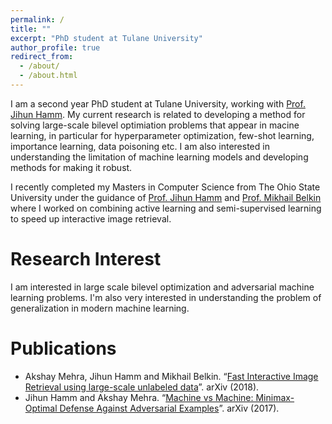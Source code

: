 ```yaml
---
permalink: /
title: ""
excerpt: "PhD student at Tulane University"
author_profile: true
redirect_from: 
  - /about/
  - /about.html
---
```


I am a second year PhD student at Tulane University, working with [Prof. Jihun Hamm](http://www.cs.tulane.edu/~jhamm3/). My current research is related to developing a method for solving large-scale bilevel optimiation problems that appear in macine learning, in particular for hyperparameter optimization, few-shot learning, importance learning, data poisoning etc. I am also interested in understanding the limitation of machine learning models and developing methods for making it robust.

I recently completed my Masters in Computer Science from The Ohio State University under the guidance of [Prof. Jihun Hamm](http://www.cs.tulane.edu/~jhamm3/) and [Prof. Mikhail Belkin](http://web.cse.ohio-state.edu/~belkin.8/) where I worked on combining active learning and semi-supervised learning to speed up interactive image retrieval.

Research Interest
======
I am interested in large scale bilevel optimization and adversarial machine learning problems. I'm also very interested in understanding the problem of generalization in modern machine learning.

Publications
======
* Akshay Mehra, Jihun Hamm and Mikhail Belkin. “[Fast Interactive Image Retrieval using large-scale unlabeled data](https://arxiv.org/pdf/1802.04204.pdf)”. arXiv (2018).
* Jihun Hamm and Akshay Mehra. “[Machine vs Machine: Minimax-Optimal Defense Against Adversarial Examples](https://arxiv.org/pdf/1711.04368.pdf)”. arXiv (2017).




